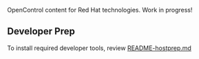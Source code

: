 OpenControl content for Red Hat technologies. Work in progress!

## Developer Prep
To install required developer tools, review [README-hostprep.md](README-hostprep.md)
